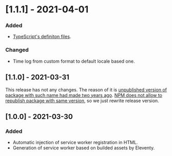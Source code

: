 # [1.1.1] - 2021-04-01

### Added

- [TypeScript's definiton files](https://www.typescriptlang.org/docs/handbook/declaration-files/templates/module-d-ts.html).

### Changed

- Time log from custom format to default locale based one.

## [1.1.0] - 2021-03-31

This release has not any changes. The reason of it is [unpublished version of package with such name had made two years ago](https://registry.npmjs.org/eleventy-plugin-workbox). [NPM does not allow to republish package with same version](https://docs.npmjs.com/cli/v7/commands/npm-unpublish#description), so we just rewrite release version.

## [1.0.0] - 2021-03-30

### Added

- Automatic injection of service worker registration in HTML.
- Generation of service worker based on builded assets by Eleventy.
